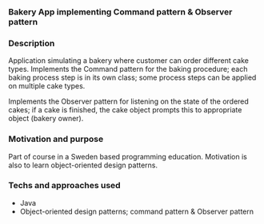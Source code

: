 ### Bakery App implementing Command pattern & Observer pattern

### Description 
Application simulating a bakery where customer can order different cake types. 
Implements the Command pattern for the baking procedure; each baking process step is in its own class; 
some process steps can be applied on multiple cake types.

Implements the Observer pattern for listening on the state of the ordered cakes; 
if a cake is finished, the cake object prompts this to appropriate object (bakery owner). 

### Motivation and purpose
Part of course in a Sweden based programming education. 
Motivation is also to learn object-oriented design patterns. 

### Techs and approaches used
- Java
- Object-oriented design patterns; command pattern & Observer pattern
